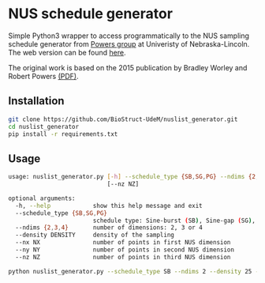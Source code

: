# NUS schedule generator

Simple Python3 wrapper to access programmatically to the NUS sampling schedule generator from [Powers group](http://bionmr.unl.edu/) at Univeristy of Nebraska-Lincoln. The web version can be found [here](http://bionmr.unl.edu/dgs-gensched.php).

The original work is based on the 2015 publication by Bradley Worley and Robert Powers [(PDF)]((http://bionmr.unl.edu/files/publications/126.pdf)).


## Installation

```bash
git clone https://github.com/BioStruct-UdeM/nuslist_generator.git
cd nuslist_generator
pip install -r requirements.txt
```


## Usage

```bash
usage: nuslist_generator.py [-h] --schedule_type {SB,SG,PG} --ndims {2,3,4} --density DENSITY --nx NX [--ny NY]
                            [--nz NZ]

optional arguments:
  -h, --help            show this help message and exit
  --schedule_type {SB,SG,PG}
                        schedule type: Sine-burst (SB), Sine-gap (SG), Poisson-gap (PG)
  --ndims {2,3,4}       number of dimensions: 2, 3 or 4
  --density DENSITY     density of the sampling
  --nx NX               number of points in first NUS dimension
  --ny NY               number of points in second NUS dimension
  --nz NZ               number of points in third NUS dimension
```

```bash
python nuslist_generator.py --schedule_type SB --ndims 2 --density 25 --nx 64 --ny 128
```
